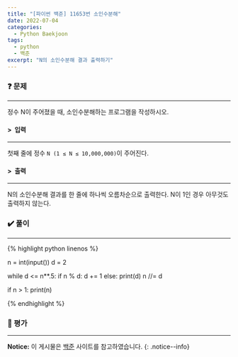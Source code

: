```yaml
---
title: "[파이썬 백준] 11653번 소인수분해"
date: 2022-07-04
categories:
  - Python Baekjoon
tags:
  - python
  - 백준
excerpt: "N의 소인수분해 결과 출력하기"
---
```


### ❓ 문제

---

정수 N이 주어졌을 때, 소인수분해하는 프로그램을 작성하시오.<br>


#### > &nbsp;입력

---

첫째 줄에 정수 `N (1 ≤ N ≤ 10,000,000)`이 주어진다.<br>


#### > &nbsp;출력

---

N의 소인수분해 결과를 한 줄에 하나씩 오름차순으로 출력한다. N이 1인 경우 아무것도 출력하지 않는다.<br>


### ✔️ 풀이

---

{% highlight python linenos %}

n = int(input())
d = 2

while d <= n**.5:
    if n % d:
        d += 1
    else:
        print(d)
        n //= d

if n > 1:
    print(n)

{% endhighlight %}


### 💬 평가

---



**Notice:** 이 게시물은 [백준](https://www.acmicpc.net/problem/11653) 사이트를 참고하였습니다.
{: .notice--info}

